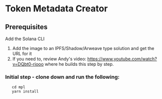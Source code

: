# Token Metadata Creator

## Prerequisites
 Add the Solana CLI
1)  Add the image to an IPFS/Shadow/Arweave type solution and get the URL for it
2)  If you need to, review Andy's video: https://www.youtube.com/watch?v=DQbt0-riooo    where he builds this step by step.


### Initial step - clone down and run the following:
```
   cd mpl
   yarn install
```
